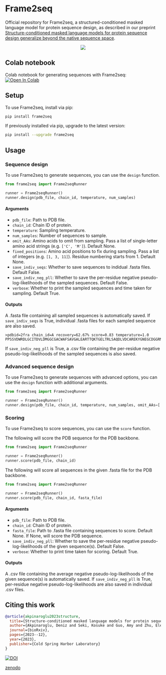 # Frame2seq
Official repository for Frame2seq, a structured-conditioned masked language model for protein sequence design, as described in our preprint [Structure-conditioned masked language models for protein sequence design generalize beyond the native sequence space](https://doi.org/10.1101/2023.12.15.571823).

<p align="center"><img src="https://github.com/dakpinaroglu/Frame2seq/blob/main/.github/frame2seq_net_arc.png"/></p>

## Colab notebook
Colab notebook for generating sequences with Frame2seq: [![Open In Colab](https://colab.research.google.com/assets/colab-badge.svg)](https://colab.research.google.com/github/dakpinaroglu/Frame2seq/blob/main/Frame2seq.ipynb)

## Setup
To use Frame2seq, install via pip:
```bash
pip install frame2seq
```
If previously installed via pip, upgrade to the latest version:
```bash
pip install --upgrade frame2seq
```

## Usage

### Sequence design

To use Frame2seq to generate sequences, you can use the `design` function.

```python
from frame2seq import Frame2seqRunner

runner = Frame2seqRunner()
runner.design(pdb_file, chain_id, temperature, num_samples)
```

#### Arguments

- `pdb_file`: Path to PDB file.
- `chain_id`: Chain ID of protein.
- `temperature`: Sampling temperature.
- `num_samples`: Number of sequences to sample.
- `omit_AAs`: Amino acids to omit from sampling. Pass a list of single-letter amino acid strings (e.g. `['C', 'M']`). Default None.
- `fixed_positions`: Amino acid positions to fix during sampling. Pass a list of integers (e.g. `[1, 3, 11]`). Residue numbering starts from 1. Default None.
- `save_indiv_seqs`: Whether to save sequences to indidual .fasta files. Default False.
- `save_indiv_neg_pll`: Whether to save the per-residue negative pseudo-log-likelihoods of the sampled sequences. Default False.
- `verbose`: Whether to print the sampled sequences and time taken for sampling. Default True.

#### Outputs 

A .fasta file containing all sampled sequences is automatically saved. If `save_indiv_seqs` is True, individual .fasta files for each sampled sequence are also saved. 

```
>pdbid=2fra chain_id=A recovery=62.67% score=0.83 temperature=1.0
PPSSVDWRDLGCITDVLDMGGCGACWAFSAVGALEARTTQKTGELTRLSAQDLVDCAREKYGNEGCDGGRMKSSFQFIIDKNGIDSHQAYPFTASDQECLYNSKYKAATCTDYTVLPEGDEDKLREAVSNVGPVAVGIDATHPEFRNFKSGVYHDPKCTTETNHGVLVVGYGTLKGKRFYKVKTCWGTYFGEDGFIRVAKNQGNHCGISTDPSYPEM
```

If `save_indiv_neg_pll` is True, a .csv file containing the per-residue negative pseudo-log-likelihoods of the sampled sequences is also saved.

### Advanced sequence design

To use Frame2seq to generate sequences with advanced options, you can use the `design` function with additional arguments.

```python
from frame2seq import Frame2seqRunner

runner = Frame2seqRunner()
runner.design(pdb_file, chain_id, temperature, num_samples, omit_AAs=['C'], fixed_positions=[1, 3, 11])
```

### Scoring

To use Frame2seq to score sequences, you can use the `score` function.

The following will score the PDB sequence for the PDB backbone.
```python
from frame2seq import Frame2seqRunner

runner = Frame2seqRunner()
runner.score(pdb_file, chain_id)
```

The following will score all sequences in the given .fasta file for the PDB backbone.
```python
from frame2seq import Frame2seqRunner

runner = Frame2seqRunner()
runner.score(pdb_file, chain_id, fasta_file)
```

#### Arguments

- `pdb_file`: Path to PDB file.
- `chain_id`: Chain ID of protein.
- `fasta_file`: Path to .fasta file containing sequences to score. Default None. If None, will score the PDB sequence.
- `save_indiv_neg_pll`: Whether to save the per-residue negative pseudo-log-likelihoods of the given sequence(s). Default False.
- `verbose`: Whether to print time taken for scoring. Default True.

#### Outputs 

A .csv file containing the average negative pseudo-log-likelihoods of the given sequence(s) is automatically saved. If `save_indiv_neg_pll` is True, per-residue negative pseudo-log-likelihoods are also saved in individual .csv files.


## Citing this work

```bibtex
@article{akpinaroglu2023structure,
  title={Structure-conditioned masked language models for protein sequence design generalize beyond the native sequence space},
  author={Akpinaroglu, Deniz and Seki, Kosuke and Guo, Amy and Zhu, Eleanor and Kelly, Mark JS and Kortemme, Tanja},
  journal={bioRxiv},
  pages={2023--12},
  year={2023},
  publisher={Cold Spring Harbor Laboratory}
}
```

[![DOI](https://zenodo.org/badge/DOI/10.1101/2023.12.15.571823.svg)](https://doi.org/10.1101/2023.12.15.571823)

[zenodo](https://zenodo.org/records/10431300)
